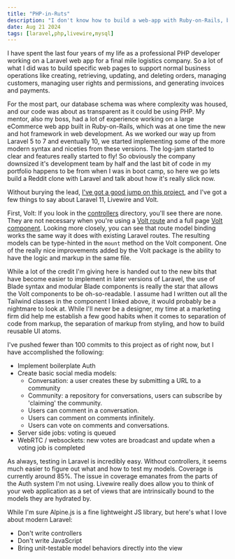 ```yaml
---
title: "PHP-in-Ruts"
description: "I don't know how to build a web-app with Ruby-on-Rails, but if you hum a few bars..."
date: Aug 21 2024
tags: [laravel,php,livewire,mysql]
---
```

I have spent the last four years of my life as a professional PHP developer working on a Laravel web app for a final mile logistics company. So a lot of what I did was to build specific web pages to support normal business operations like creating, retrieving, updating, and deleting orders, managing customers, managing user rights and permissions, and generating invoices and payments.

For the most part, our database schema was where complexity was housed, and our code was about as transparent as it could be using PHP. My mentor, also my boss, had a lot of experience working on a large eCommerce web app built in Ruby-on-Rails, which was at one time the new and hot framework in web development. As we worked our way up from Laravel 5 to 7 and eventually 10, we started implementing some of the more modern syntax and niceties from these versions. The log-jam started to clear and features really started to fly! So obviously the company downsized it's development team by half and the last bit of code in my portfolio happens to be from when I was in boot camp, so here we go lets build a Reddit clone with Laravel and talk about how it's really slick now.

Without burying the lead, [I've got a good jump on this project](https://github.com/alexszeliga/social-overlap), and I've got a few things to say about Laravel 11, Livewire and Volt.

First, Volt: If you look in the [controllers](https://github.com/alexszeliga/social-overlap/tree/main/app/Http/Controllers) directory, you'll see there are none. They are not necessary when you're using a [Volt route](https://github.com/alexszeliga/social-overlap/blob/main/routes/web.php) and a full page [Volt component](https://github.com/alexszeliga/social-overlap/blob/main/resources/views/livewire/pages/conversation/view.blade.php). Looking more closely, you can see that route model binding works the same way it does with existing Laravel routes. The resulting models can be type-hinted in the `mount` method on the Volt component. One of the really nice improvements added by the Volt package is the ability to have the logic and markup in the same file.

While a lot of the credit I'm giving here is handed out to the new bits that have become easier to implement in later versions of Laravel, the use of Blade syntax and modular Blade components is really the star that allows the Volt components to be oh-so-readable. I assume had I written out all the Tailwind classes in the component I linked above, it would probably be a nightmare to look at. While I'll never be a designer, my time at a marketing firm did help me establish a few good habits when it comes to separation of code from markup, the separation of markup from styling, and how to build reusable UI atoms.

I've pushed fewer than 100 commits to this project as of right now, but I have accomplished the following:

- Implement boilerplate Auth
- Create basic social media models:
    - Conversation: a user creates these by submitting a URL to a community
    - Community: a repository for conversations, users can subscribe by 'claiming' the community.
    - Users can comment in a conversation.
    - Users can comment on comments infinitely.
    - Users can vote on comments and conversations.
- Server side jobs: voting is queued
- WebRTC / websockets: new votes are broadcast and update when a voting job is completed

As always, testing in Laravel is incredibly easy. Without controllers, it seems much easier to figure out what and how to test my models. Coverage is currently around 85%. The issue in coverage emanates from the parts of the Auth system I'm not using. Livewire really does allow you to think of your web application as a set of views that are intrinsically bound to the models they are hydrated by.

While I'm sure Alpine.js is a fine lightweight JS library, but here's what I love about modern Laravel:

- Don't write controllers
- Don't write JavaScript
- Bring unit-testable model behaviors directly into the view